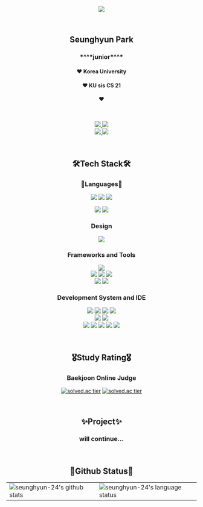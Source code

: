<p align="center">
  <img src="https://capsule-render.vercel.app/api?type=waving&amp;height=250&amp;text=seunghyun-24&amp;fontAlign=60&amp;color=gradient" style="max-width: 100%;">
</p>

<p>&nbsp;</p>

<h2 align="center">Seunghyun Park</h2>
<h3 align="center">*^^*junior*^^*</h3>
<h4 align="center">️️❤️ Korea University</h4>
<h4 align="center">❤️ KU sis CS 21</h4>
<h4 align="center">❤️</h4>

<p>&nbsp;</p>

<p align="center">
  <a href="https://blog.naver.com/kmasolo" target="_blank">
    <img src="https://img.shields.io/badge/NAVER Blog-03C75A?style=for-the-badge&logo=naver&logoColor=ffffff"/>
  </a>
  <a href="https://www.instagram.com/_s2mant1cs_" target="_blank">
    <img src="https://img.shields.io/badge/instagram-E4405F?style=for-the-badge&logo=Instagram&logoColor=ffffff"/>
  </a>
  <br>
  <a href="mailto:kmasolo@naver.com" target="_blank">
    <img src="https://img.shields.io/badge/kmasolo@naver.com-03C75A?style=flat-square&logo=Naver&logoColor=white"/>
  </a>
  <a href="mailto:kmasolo24@gmail.com" target="_blank">
    <img src="https://img.shields.io/badge/kmasolo24@gmail.com-EA4335?style=flat-square&logo=Gmail&logoColor=white"/>
  </a>
</p>


<p>&nbsp;</p>

<h2 align="center">🛠Tech Stack🛠</h2>

<h3 align="center">🧾Languages🧾</h3>
<p align="center">
  <img src="https://img.shields.io/badge/C-a8b9cc?style=for-the-badge&logo=c&logoColor=ffffff"/>
  <img src="https://img.shields.io/badge/C++-00599c?style=for-the-badge&logo=c%2b%2b&logoColor=ffffff"/>
  <img src="https://img.shields.io/badge/OCaml-EC6813?style=for-the-badge&logo=OCaml&logoColor=ffffff"/>
</p>

<p align="center">
  <img src="https://img.shields.io/badge/Java-007396?style=for-the-badge&logo=Java&logoColor=ffffff"/>
  <img src="https://img.shields.io/badge/Python-3776ab?style=for-the-badge&logo=Python&logoColor=ffffff"/>
</p>

<h3 align="center">Design</h3>
<p align="center">
  <img src="https://img.shields.io/badge/HTML5-e34f26?style=for-the-badge&logo=HTML5&logoColor=ffffff"/>
</p>

<h3 align="center">Frameworks and Tools</h3>
<p align="center">
  <img src="https://img.shields.io/badge/Framework-pytorch-informational?style=flat&logo=pytorch&color=ee4c2c"/>
<br>
  <img src="https://img.shields.io/badge/Tool-Wireshark-informational?style=flat&logo=Wireshark&color=1679A7"/>
  <img src="https://img.shields.io/badge/Tool-Git-informational?style=flat&logo=Git&color=F05032"/>
  <img src="https://img.shields.io/badge/Tool-GitHub-informational?style=flat&logo=GitHub&color=181717"/>
<br>
  <img src="https://img.shields.io/badge/Tool-Slack-informational?style=flat&logo=Slack&color=4A154B"/>
  <img src="https://img.shields.io/badge/Tool-Notion-informational?style=flat&logo=Notion&color=000000"/>
</p>

<h3 align="center">Development System and IDE</h3>
<p align="center">
  <img src="https://img.shields.io/badge/OS-Windows-informational?style=flat&logo=Windows&color=0078D6"/>
  <img src="https://img.shields.io/badge/OS-Ubuntu-informational?style=flat&logo=Ubuntu&color=E95420"/>
  <img src="https://img.shields.io/badge/OS-Linux-information?style-flat&logo=Linux&color=fcc624"/>
  <img src="https://img.shields.io/badge/OS-macOS-informational?style=flat&logo=macOS&color=000000"/>
<br>
  <img src="https://img.shields.io/badge/VM-Virtual%20Box-informational?style=flat&logo=VirtualBox&color=183A61"/>
  <img src="https://img.shields.io/badge/VM-VMware-informational?style=flat&logo=VMware&color=607078"/>
<br>
  <img src="https://img.shields.io/badge/IDE-Visual%20Studio-informational?style=flat&logo=Visual%20Studio&color=5C2D91"/>
  <img src="https://img.shields.io/badge/IDE-VSCode-informational?style=flat&logo=Visual%20Studio%20Code&color=007ACC"/>
  <img src="https://img.shields.io/badge/IDE-Eclipse-informational?style=flat&logo=Eclipse%20IDE&color=2C2255"/>
  <img src="https://img.shields.io/badge/IDE-Jupyter-informational?style=flat&logo=Jupyter&color=F37626"/>
  <img src="https://img.shields.io/badge/IDE-Colab-informational?style=flat&logo=Google%20Colab&color=F9AB00"/>
</p>

<p>&nbsp;</p>

<h2 align="center">🎖️Study Rating🎖️</h2>

<h3 align="center">Baekjoon Online Judge</h3>

<p align="center">
  <a href='https://solved.ac/hyunlight'><img src="http://mazassumnida.wtf/api/v2/generate_badge?boj=hyunlight" referrerpolicy="no-referrer" alt="solved.ac tier"></a>
  <a href='https://solved.ac/hyunlight'><img src="http://mazandi.herokuapp.com/api?handle=hyunlight" referrerpolicy="no-referrer" alt="solved.ac tier"></a>
</p>


<p>&nbsp;</p>

<h2 align="center">✨Project✨</h2>
<h3 align="center">will continue...</h3>


<p>&nbsp;</p>

<h2 align="center">📖Github Status📖</h2>

<table align="center">
  <tr>
    <td>
      <img align="center" src="https://github-readme-stats.vercel.app/api?username=seunghyun-24&show_icons=true&include_all_commits=true&theme=blue&hide_border=true&count_private=true" alt="seunghyun-24's github stats" />
    </td>
    <td>
      <img align="center" src="https://github-readme-stats.vercel.app/api/top-langs/?username=seunghyun-24&layout=compact&theme=blue&hide_border=true&langs_count=10" alt="seunghyun-24's language status"/>
    </td>
  </tr>
</table>


<!---
seunghyun-24/seunghyun-24 is a ✨ special ✨ repository because its `README.md` (this file) appears on your GitHub profile.
You can click the Preview link to take a look at your changes.
--->

